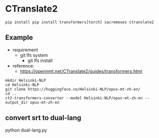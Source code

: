 # CTranslate2

```
pip install pip install transformers[torch] sacremoses ctranslate2
```

## Example
* requirement
  * git lfs system
    * git lfs install
* reference:
  * https://opennmt.net/CTranslate2/guides/transformers.html

```
mkdir Helsinki-NLP
cd Helsinki-NLP
git clone https://huggingface.co/Helsinki-NLP/opus-mt-zh-en/
cd ..
ct2-transformers-converter --model Helsinki-NLP/opus-mt-zh-en --output_dir opus-mt-zh-en
```

## convert srt to dual-lang
python dual-lang.py
